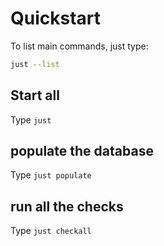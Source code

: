# Quickstart

To list main commands, just type:

```bash
just --list
```

## Start all

Type `just`

## populate the database

Type `just populate`


## run all the checks

Type `just checkall`
